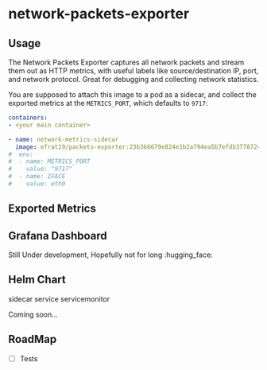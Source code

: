 # network-packets-exporter

## Usage
The Network Packets Exporter captures all network packets and stream them out as HTTP metrics, with useful labels like source/destination IP, port, and network protocol.
Great for debugging and collecting network statistics.

You are supposed to attach this image to a pod as a sidecar, and collect the exported metrics at the `METRICS_PORT`, which defaults to `9717`:

```yaml
containers:
- <your main container>

- name: network-metrics-sidecar
  image: efrat19/packets-exporter:23b366679e824e1b2a794ea5b7efdb3778724b64
#  env:
#  - name: METRICS_PORT
#    value: "9717"
#  - name: IFACE
#    value: eth0
```



## Exported Metrics



## Grafana Dashboard

Still Under development, Hopefully not for long :hugging_face: 

## Helm Chart

sidecar
service
servicemonitor


Coming soon...

## RoadMap

- [ ] Tests


